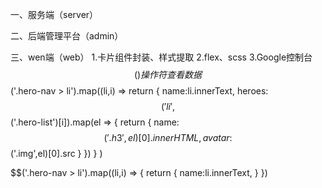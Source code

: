一、服务端（server）


二、后端管理平台（admin）


三、wen端（web）
1.卡片组件封装、样式提取
2.flex、scss
3.Google控制台$$()操作符查看数据
$$('.hero-nav > li').map((li,i) => 
    return {
        name:li.innerText,
        heroes:$$('li',$$('.hero-list')[i]).map(el => {
            return {
                name:$$('.h3',el)[0].innerHTML,
                avatar:$$('.img',el)[0].src
            }
        })
    }
)

$$('.hero-nav > li').map((li,i) => {
    return {
        name:li.innerText,
    }
})